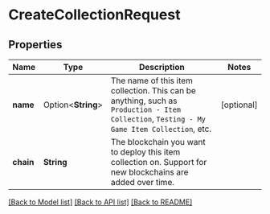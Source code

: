 # CreateCollectionRequest

## Properties

Name | Type | Description | Notes
------------ | ------------- | ------------- | -------------
**name** | Option<**String**> | The name of this item collection. This can be anything, such as `Production - Item Collection`, `Testing - My Game Item Collection`, etc. | [optional]
**chain** | **String** | The blockchain you want to deploy this item collection on. Support for new blockchains are added over time. | 

[[Back to Model list]](../README.md#documentation-for-models) [[Back to API list]](../README.md#documentation-for-api-endpoints) [[Back to README]](../README.md)


